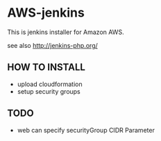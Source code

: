 # AWS-jenkins

This is jenkins installer for Amazon AWS.

see also
http://jenkins-php.org/

## HOW TO INSTALL
* upload cloudformation
* setup security groups

## TODO
* web can specify securityGroup CIDR Parameter